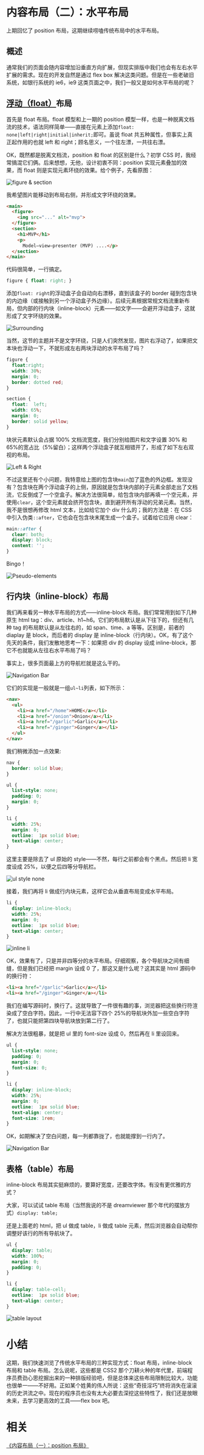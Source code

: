 # 内容布局（二）：水平布局

上期回忆了 position 布局，这期继续唠嗑传统布局中的水平布局。

## 概述

通常我们的页面会随内容增加沿垂直方向扩展，但现实排版中我们也会有左右水平扩展的需求。现在的开发自然是通过 flex box 解决这类问题。但是在一些老破旧系统，如银行系统的 ie6，ie9 这类页面之中，我们一般又是如何水平布局的呢？

## [浮动（float）][1]布局

首先是 float 布局。float 模型和上一期的 position 模型一样，也是一种脱离文档流的技术，语法同样简单——直接在元素上添加`float: none|left|right|initial|inherit;`即可。虽说 float 共五种属性，但事实上真正起作用的也就 left 和 right；顾名思义，一个往左漂，一共往右漂。

OK，既然都是脱离文档流，position 和 float 的区别是什么？初学 CSS 时，我经常搞混它们俩。后来想想，无他，设计初衷不同：position 实现元素叠加的效果，而 float 则是实现元素环绕的效果。给个例子，先看原图：

![figure & section][2]

我希望图片能移动到布局右侧，并形成文字环绕的效果。

```html
<main>
  <figure>
    <img src="..." alt="mvp">
  </figure>
  <section>
    <h1>MVP</h1>
    <p>
      Model–view–presenter (MVP) ....</p>
  </section>
</main>
```

代码很简单，一行搞定。

```CSS
figure { float: right; }
```

添加`float: right`的浮动盒子会自动向右漂移，直到该盒子的 border 碰到包含块的内边缘（或接触到另一个浮动盒子外边缘）。后续元素根据常规文档流重新布局，但内部的行内块（inline-block）元素——如文字——会避开浮动盒子，这就形成了文字环绕的效果。

![Surrounding][3]

当然，这节的主题并不是文字环绕，只是人们突然发现，图片右浮动了，如果把文本块也浮动一下，不就形成左右两块浮动的水平布局了吗？

```CSS
figure {
  float:right;
  width: 30%;
  margin: 0;
  border: dotted red;
}

section {
  float:  left;
  width: 65%;
  margin: 0;
  border: solid yellow;
}
```

块状元素默认会占据 100% 文档流宽度，我们分别给图片和文字设置 30% 和 65%的宽占比（5%留白）；这样两个浮动盒子就互相错开了，形成了如下左右双视的布局。

![Left & Right][4]

不过这里还有个小问题，我特意给上图的包含块`main`加了蓝色的外边框。发现没有？包含块在两个浮动盒子的上侧，原因就是包含块内部的子元素全部走出了文档流，它反倒成了一个空盒子。解决方法很简单，给包含块内部再填一个空元素，并使用`clear`，这个空元素就会挤开包含块，直到避开所有浮动的兄弟元素。当然，我不是很想再修改 html 文本，比如给它加个 div 什么的；我的方法是：在 CSS 中引入伪类`::after`，它也会在包含块末尾生成一个盒子。试着给它应用 clear：

```CSS
main::after {
  clear: both;
  display: block;
  content: '';
}
```

Bingo！

![Pseudo-elements][5]


## 行内块（inline-block）布局

我们再来看另一种水平布局的方式——inline-block 布局。我们常常用到如下几种原生 html tag：div、article、h1~h6。它们的布局默认是从下往下的，但还有几种 tag 的布局默认是从左往右的，如 span、time、a 等等。区别是，前者的 diaplay 是 block，而后者的 display 是 inline-block（行内块）。OK，有了这个先天的条件，我们发散地思考一下：如果把 div 的 display 设成 inline-block，那它不也就能从左往右水平布局了吗？

事实上，很多页面最上方的导航栏就是这么干的。

![Navigation Bar][6]

它们的实现是一般就是一组`ul~li`列表，如下所示：

```html
<nav>
  <ul>
    <li><a href="/home">HOME</a></li>
    <li><a href="/onion">Onion</a></li>
    <li><a href="/garlic">Garlic</a></li>
    <li><a href="/ginger">Ginger</a></li>
  </ul>
</nav>
```
我们稍微添加一点效果:

```CSS
nav {
  border: solid blue;
}

ul {
  list-style: none;
  padding: 0;
  margin: 0;
}

li {
  width: 25%;
  margin: 0;
  outline:  1px solid blue;
  text-align: center;
}
```

这里主要是除去了 ul 原始的 style——不然，每行之前都会有个黑点。然后把 li 宽度设成 25%，以便之后四等分导航栏。

![ul style none][7]

接着，我们再将 li 做成行内块元素，这样它会从垂直布局变成水平布局。
```css
li {
  display: inline-block;
  width: 25%;
  margin: 0;
  outline:  1px solid blue;
  text-align: center;
}
```
![inline li][8]

OK，效果有了，只是并非四等分的水平布局。仔细观察，各个导航块之间有细缝，但是我们已经把 margin 设成 0 了，那这又是什么呢？这其实是 html 源码中的换行符：

```html
<li><a href="/garlic">Garlic</a></li>
<li><a href="/ginger">Ginger</a></li>
```

我们在编写源码时，换行了。这就导致了一件很有趣的事，浏览器把这些换行符渲染成了空白字符。因此，一行中无法容下四个 25%的导航块外加一些空白字符了，也就只能把第四块导航块放到第二行了。

解决方法很粗暴，就是把 ul 里的 font-size 设成 0，然后再在 li 里设回来。

```CSS
ul {
  list-style: none;
  padding: 0;
  margin: 0;
  font-size: 0;
}

li {
  display: inline-block;
  width: 25%;
  margin: 0;
  outline:  1px solid blue;
  text-align: center;
  font-size: 1rem;
}
```

OK，如期解决了空白问题，每一列都靠拢了，也就能撑到一行内了。

![Navigation Bar][6]

## 表格（table）布局

inline-block 布局其实挺麻烦的，要算好宽度，还要改字体。有没有更优雅的方式？

大家，可以试试 table 布局（当然我说的不是 dreamviewer 那个年代的摆放方式）`display: table;`

还是上面老的 html，把 ul 做成 table，li 做成 table 元素，然后浏览器会自动帮你调整好该行的所有导航块了。

```CSS
ul {
  display: table;
  width: 100%;
  margin: 0;
  padding: 0;
}

li {
  display: table-cell;
  outline:  1px solid blue;
  text-align: center;
}
```

![table layout][9]

# 小结

这期，我们快速浏览了传统水平布局的三种实现方式：float 布局，inline-block 布局和 table 布局。怎么说呢，这些都是 CSS2 那个刀耕火种的年代里，前端程序员费劲心思挖掘出来的一种排版经验吧，但是总体来这些布局限制比较大，功能也很单一——不好用。正如某个姓黄的伟人所说：这些“奇技淫巧”终将消失在滚滚的历史洪流之中。现在的程序员也没有太大必要去深挖这些特性了，我们还是放眼未来，去学习更高效的工具——flex box 吧。

# 相关

[《内容布局（一）：position 布局》][10]

[1]: https://www.w3schools.com/cssref/pr_class_float.asp
[2]: ./img/origin.png
[3]: ./img/surrond.png
[4]: ./img/left-right.png
[5]: ./img/main-after.png
[6]: ./img/nav.png
[7]: ./img/ul-style-none.png
[8]: ./img/li-inline.png
[9]: ./img/table.png
[10]: https://www.jianshu.com/p/e69fde5ba357
